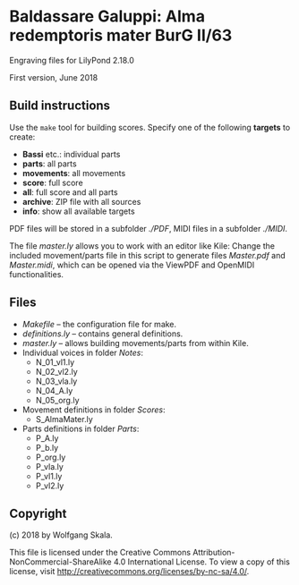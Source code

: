 # Baldassare Galuppi: Alma redemptoris mater BurG II/63

Engraving files for LilyPond 2.18.0

First version, June 2018


## Build instructions

Use the `make` tool for building scores. Specify one of the following **targets** to create:

* **Bassi** etc.: individual parts
* **parts**: all parts
* **movements**: all movements
* **score**: full score
* **all**: full score and all parts
* **archive**: ZIP file with all sources
* **info**: show all available targets

PDF files will be stored in a subfolder *./PDF*, MIDI files in a subfolder *./MIDI*.

The file *master.ly* allows you to work with an editor like Kile: Change the included movement/parts file in this script to generate files *Master.pdf* and *Master.midi*, which can be opened via the ViewPDF and OpenMIDI functionalities.


## Files

* *Makefile* – the configuration file for make.
* *definitions.ly* – contains general definitions.
* *master.ly* – allows building movements/parts from within Kile.
* Individual voices in folder *Notes*:
    * N_01_vl1.ly
    * N_02_vl2.ly
    * N_03_vla.ly
    * N_04_A.ly
    * N_05_org.ly
* Movement definitions in folder *Scores*:
    * S_AlmaMater.ly
* Parts definitions in folder *Parts*:
    * P_A.ly
    * P_b.ly
    * P_org.ly
    * P_vla.ly
    * P_vl1.ly
    * P_vl2.ly


## Copyright

(c) 2018 by Wolfgang Skala.

This file is licensed under the Creative Commons Attribution-NonCommercial-ShareAlike 4.0 International License.
To view a copy of this license, visit http://creativecommons.org/licenses/by-nc-sa/4.0/.
